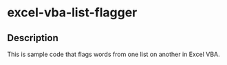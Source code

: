 # excel-vba-list-flagger

## Description
This is sample code that flags words from one list on another in Excel VBA.
